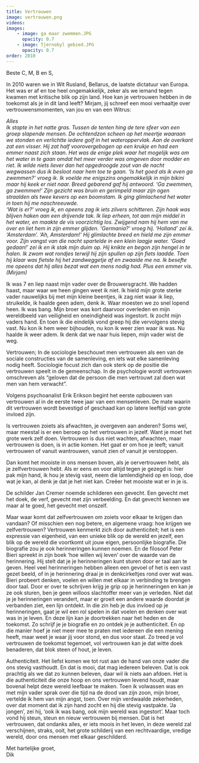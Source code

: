 ```yaml
---
title: Vertrouwen
image: vertrouwen.png
videos:
images:
    - image: ga maar zwemmen.JPG
      opacity: 0.7
    - image: Tjernobyl gebied.JPG
      opacity: 0.7
order: 2010
---
```


Beste C, M, B en S,

In 2010 waren we in Wit Rusland, Bellarus, de laatste dictatuur van Europa. Het was er af en toe heel ongemakkelijk, zeker als we iemand tegen kwamen met kritische blik op zijn land. Hoe kan je vertrouwen hebben in de toekomst als je in dit land leeft? 
Mirjam, jij schreef een mooi verhaaltje over vertrouwensmomenten, van jou en van een Witrus:

<em>Alles<br />
Ik stapte in het natte gras. Tussen de tenten hing de tere sfeer van een groep slapende mensen. De ochtendzon scheen op het meertje waaraan we stonden en verlichtte iedere golf in het wateroppervlak. Aan de overkant zat een visser. Hij zat half voorovergebogen op een krukje en had een emmer naast zich staan. Het was de enige plek waar het mogelijk was om het water in te gaan omdat het meer verder was omgeven door modder en riet. Ik wilde niets liever dan het opgedroogde zout van de nacht wegwassen dus ik besloot naar hem toe te gaan. ‘Is het goed als ik even ga zwemmen?’ vroeg ik. Ik voelde me enigszins ongemakkelijk in mijn bikini maar hij keek er niet naar. 
Breed gebarend gaf hij antwoord. ‘Ga zwemmen, ga zwemmen!’ Zijn gezicht was bruin en gerimpeld maar zijn ogen straalden als twee kevers op een boomstam. Ik ging glimlachend het water in toen hij me naschreeuwde. <br />
‘Wat is er?’ vroeg ik, en opeens zag ik iets zilvers schitteren. Zijn haak was blijven haken aan een drijvende tak. Ik liep erheen, tot aan mijn middel in het water, en maakte de vis voorzichtig los. Zwijgend nam hij hem van me over en liet hem in zijn emmer glijden. ‘Germania?’ vroeg hij. ‘Holland’ zei ik. ‘Amsterdam’. ‘Ah, Amsterdam!’ Hij glimlachte breed en hield me zijn emmer voor. Zijn vangst van die nacht spartelde in een klein laagje water. ‘Goed gedaan!’ zei ik en ik stak mijn duim op. Hij knikte en begon zijn hengel in te halen. Ik zwom wat rondjes terwijl hij zijn spullen op zijn fiets laadde. Toen hij klaar was fietste hij het zandweggetje af en zwaaide me na. Ik besefte me opeens dat hij alles bezat wat een mens nodig had. Plus een emmer vis.<br />(Mirjam)</em>

Ik was 7 en liep naast mijn vader over de Brouwersgracht. We hadden haast, maar waar we heen gingen weet ik niet. Ik hield mijn grote sterke vader nauwelijks bij met mijn kleine beentjes, ik zag niet waar ik liep, struikelde, ik haalde geen adem, denk ik. Waar moesten we zo snel lopend heen. Ik was bang. Mijn broer was kort daarvoor overleden en mijn wereldbeeld van veiligheid en oneindigheid was ingestort. Ik zocht mijn vaders hand. En toen ik die eindelijk vond greep hij die vervolgens stevig vast. Nu kon ik hem weer bijhouden, nu kon ik weer zien waar ik was. Nu haalde ik weer adem. Ik denk dat we naar huis liepen, mijn vader wist de weg.

Vertrouwen; In de sociologie beschouwt men vertrouwen als een van de sociale constructies van de samenleving, en iets wat elke samenleving nodig heeft. Sociologie focust zich dan ook sterk op de positie die vertrouwen speelt in de gemeenschap. 
In de psychologie wordt vertrouwen omschreven als “geloven dat de persoon die men vertrouwt zal doen wat men van hem verwacht”. 

Volgens psychoanalist Erik Erikson begint het eerste opbouwen van vertrouwen al in de eerste twee jaar van een mensenleven. De mate waarin dit vertrouwen wordt bevestigd of geschaad kan op latere leeftijd van grote invloed zijn. 

Is vertrouwen zoiets als afwachten, je overgeven aan anderen? Soms wel, maar meestal is er een beroep op het vertrouwen in jezelf. Want je moet het grote werk zelf doen. Vertrouwen is dus niet wachten, afwachten, maar vertrouwen is doen, is in actie komen. Het gaat er om hoe je leeft; vanuit vertrouwen of vanuit wantrouwen, vanuit zien of vanuit je verstoppen.

Dan komt het mooiste in ons mensen boven, als je oervertrouwen hebt, als je zelfvertrouwen hebt. Als er eens en voor altijd tegen je gezegd is: hier pak mijn hand, ik hou je stevig vast, neem die lamlendigheid op en loop, doe wat je kan, al denk je dat je het niet kan. Creëer het mooiste wat er in je is.

De schilder Jan Cremer noemde schilderen een gevecht. Een gevecht met het doek, de verf, gevecht met zijn verbeelding. En dat gevecht kennen we maar al te goed, het gevecht met onszelf.

Maar waar komt dat zelfvertrouwen om zoiets voor elkaar te krijgen dan vandaan? Of misschien een nog betere, en algemene vraag: hoe krijgen we zelfvertrouwen? Vertrouwen kenmerkt zich door authenticiteit; het is een expressie van eigenheid, van een unieke blik op de wereld en jezelf, een blik op de wereld die voortkomt uit jouw eigen, persoonlijke biografie. Die biografie zou je ook herinneringen kunnen noemen. En de filosoof Peter Bieri spreekt in zijn boek ‘hoe willen wij leven’ over de waarde van de herinnering. Hij stelt dat je je herinneringen kunt sturen door er taal aan te geven. Heel veel herinneringen hebben alleen een gevoel of het is een vast gezet beeld, of in je herinnering draai je in denkcirkeltjes rond over wat was. Bieri probeert denken, voelen en willen met elkaar in verbinding te brengen door taal. Door er over te schrijven krijg je grip op je herinneringen en kan je ze ook sturen, ben je geen willoos slachtoffer meer van je verleden. Niet dat je je herinneringen verandert, maar er groeit een andere waarde doordat je verbanden ziet, een lijn ontdekt. In die zin heb je dus invloed op je herinneringen, gaat je wil een rol spelen in dat voelen en denken over wat was in je leven. En deze lijn kan je doortrekken naar het heden en de toekomst. Zo schrijf je je biografie en zo ontdek je je authenticiteit. En op die manier hoef je niet meer mee te praten met iedereen die een mening heeft, maar weet je waar jij voor stond, en dus voor staat. Zo treed je vol vertrouwen de toekomst tegemoet, vol vertrouwen kan je dat witte doek benaderen, dat blok steen of hout, je leven.

Authenticiteit. Het liefst komen we tot rust aan de hand van onze vader die ons stevig vasthoudt. En dat is mooi, dat mag iedereen beleven. Dat ìs ook prachtig als we dat zo kunnen beleven, daar wil ik niets aan afdoen. Het is die authenticiteit die onze hoop en ons vertrouwen levend houdt, maar bovenal helpt deze wereld leefbaar te maken.
Toen ik volwassen was en met mijn vader sprak over die tijd na de dood van zijn zoon, mijn broer, vertelde ik hem van mijn angst, toen. Over mijn verdwaalde zekerheden, over dat moment dat ik zijn hand zocht en hij die stevig vastpakte. ‘Ja jongen’, zei hij, ‘ook ik was bang, ook mijn wereld was ingestort’. Maar toch vond hij steun, steun en nieuw vertrouwen bij mensen. Dat is het vertrouwen, dat ondanks alles, er iets moois in het leven, in deze wereld zal verschijnen, straks, ooit, het grote schilderij van een rechtvaardige, vredige wereld, door ons mensen met elkaar geschilderd. 

Met hartelijke groet,<br />
Dik